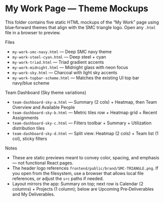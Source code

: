 # My Work Page — Theme Mockups

This folder contains five static HTML mockups of the “My Work” page using blue‑forward themes that align with the SMC triangle logo. Open any `.html` file in a browser to preview.

Files
- `my-work-smc-navy.html` — Deep SMC navy theme
- `my-work-steel-cyan.html` — Deep steel + cyan
- `my-work-triad.html` — Triad gradient accents
- `my-work-midnight.html` — Midnight glass with neon focus
- `my-work-sky.html` — Charcoal with light sky accents
- `my-work-topbar-scheme.html` — Matches the existing UI top bar navy/blue scheme

Team Dashboard (Sky theme variations)
- `team-dashboard-sky-a.html` — Summary (2 cols) + Heatmap, then Team Overview and Available People
- `team-dashboard-sky-b.html` — Metric tiles row + Heatmap grid + Recent Assignments
- `team-dashboard-sky-c.html` — Filters toolbar + Summary + Utilization distribution tiles
- `team-dashboard-sky-d.html` — Split view: Heatmap (2 cols) + Team list (1 col), sticky filters

Notes
- These are static previews meant to convey color, spacing, and emphasis — not functional React pages.
- The header logo references `frontend/public/brand/SMC-TRIANGLE.png`. If you open from the filesystem, use a browser that allows local file references, or adjust the `src` paths if needed.
- Layout mirrors the app: Summary on top; next row is Calendar (2 columns) + Projects (1 column); below are Upcoming Pre‑Deliverables and My Deliverables.
